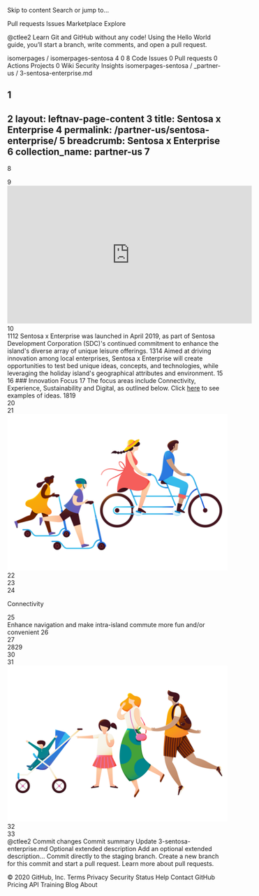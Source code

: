 Skip to content
Search or jump to…

Pull requests
Issues
Marketplace
Explore
 
@ctlee2 
Learn Git and GitHub without any code!
Using the Hello World guide, you’ll start a branch, write comments, and open a pull request.


isomerpages
/
isomerpages-sentosa
4
0
8
 Code Issues 0 Pull requests 0 Actions Projects 0 Wiki Security Insights
isomerpages-sentosa
/
_partner-us
/
3-sentosa-enterprise.md
 

1
---
2
layout: leftnav-page-content
3
title: Sentosa x Enterprise
4
permalink: /partner-us/sentosa-enterprise/
5
breadcrumb: Sentosa x Enterprise
6
collection_name: partner-us
7
---
8
<div class="bp-youtube">
9
  <iframe width="560" height="315" src="https://www.youtube.com/embed/mHbNxeorbvo" frameborder="0" allow="accelerometer; autoplay; encrypted-media; gyroscope; picture-in-picture" allowfullscreen></iframe>
10
</div>
11
​
12
Sentosa x Enterprise was launched in April 2019, as part of Sentosa Development Corporation (SDC)'s continued commitment to enhance the island's diverse array of unique leisure offerings.
13
​
14
Aimed at driving innovation among local enterprises, Sentosa x Enterprise will create opportunities to test bed unique ideas, concepts, and technologies, while leveraging the holiday island's geographical attributes and environment.
15
​
16
### Innovation Focus
17
The focus areas include Connectivity, Experience, Sustainability and Digital, as outlined below. Click <a href="#example-of-ideas">here</a> to see examples of ideas.
18
​
19
<div class="row">
20
    <div class="col is-4">
21
        <img src="/images/partner-us/enterprise/icons/12_cycling.png" alt="Connectivity">
22
    </div>
23
    <div class="col is-8">
24
        <p class="title is-4">Connectivity</p>
25
        <br> Enhance navigation and make intra-island commute more fun and/or convenient
26
    </div>
27
</div>
28
​
29
<div class="row">
30
    <div class="col is-4">
31
        <img src="/images/partner-us/enterprise/icons/20_sightseeing.png" alt="Experience">
32
    </div>
33
    <div class="col is-8">
@ctlee2
Commit changes
Commit summary
Update 3-sentosa-enterprise.md
Optional extended description
Add an optional extended description…
 Commit directly to the staging branch.
 Create a new branch for this commit and start a pull request. Learn more about pull requests.
 
© 2020 GitHub, Inc.
Terms
Privacy
Security
Status
Help
Contact GitHub
Pricing
API
Training
Blog
About
